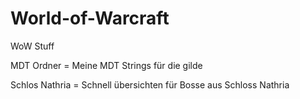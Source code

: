 # World-of-Warcraft
WoW Stuff

MDT Ordner = Meine MDT Strings für die gilde

Schlos Nathria = Schnell übersichten für Bosse aus Schloss Nathria
